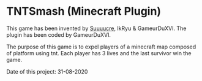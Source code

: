 # TNTSmash (Minecraft Plugin)

This game has been invented by [Suuuucre](https://twitter.com/Suuuucre), IkRyu & GameurDuXVI.
The plugin has been coded by GameurDuXVI.

The purpose of this game is to expel players of a minecraft map composed of platform using tnt.
Each player has 3 lives and the last survivor win the game.

Date of this project: 31-08-2020